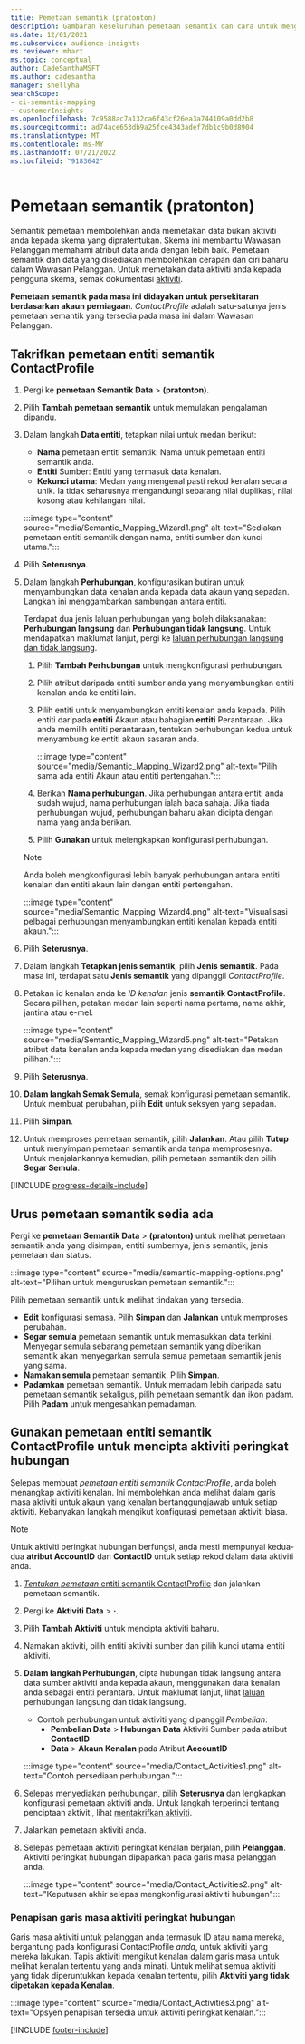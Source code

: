 ```yaml
---
title: Pemetaan semantik (pratonton)
description: Gambaran keseluruhan pemetaan semantik dan cara untuk menggunakannya.
ms.date: 12/01/2021
ms.subservice: audience-insights
ms.reviewer: mhart
ms.topic: conceptual
author: CadeSanthaMSFT
ms.author: cadesantha
manager: shellyha
searchScope:
- ci-semantic-mapping
- customerInsights
ms.openlocfilehash: 7c9588ac7a132ca6f43cf26ea3a744109a0dd2b8
ms.sourcegitcommit: ad74ace653db9a25fce4343adef7db1c9b0d8904
ms.translationtype: MT
ms.contentlocale: ms-MY
ms.lasthandoff: 07/21/2022
ms.locfileid: "9183642"
---
```

# <a name="semantic-mappings-preview"></a>Pemetaan semantik (pratonton)

Semantik pemetaan membolehkan anda memetakan data bukan aktiviti anda kepada skema yang dipratentukan. Skema ini membantu Wawasan Pelanggan memahami atribut data anda dengan lebih baik. Pemetaan semantik dan data yang disediakan membolehkan cerapan dan ciri baharu dalam Wawasan Pelanggan. Untuk memetakan data aktiviti anda kepada pengguna skema, semak dokumentasi [aktiviti](activities.md).

**Pemetaan semantik pada masa ini didayakan untuk persekitaran berdasarkan akaun perniagaan**. *ContactProfile* adalah satu-satunya jenis pemetaan semantik yang tersedia pada masa ini dalam Wawasan Pelanggan.

## <a name="define-a-contactprofile-semantic-entity-mapping"></a>Takrifkan pemetaan entiti semantik ContactProfile

1. Pergi ke **pemetaan Semantik Data** > **(pratonton)**.

1. Pilih **Tambah pemetaan semantik** untuk memulakan pengalaman dipandu.

1. Dalam langkah **Data entiti**, tetapkan nilai untuk medan berikut:

   - **Nama** pemetaan entiti semantik: Nama untuk pemetaan entiti semantik anda.
   - **Entiti** Sumber: Entiti yang termasuk data kenalan.
   - **Kekunci utama**: Medan yang mengenal pasti rekod kenalan secara unik. Ia tidak seharusnya mengandungi sebarang nilai duplikasi, nilai kosong atau kehilangan nilai.

   :::image type="content" source="media/Semantic_Mapping_Wizard1.png" alt-text="Sediakan pemetaan entiti semantik dengan nama, entiti sumber dan kunci utama.":::

1. Pilih **Seterusnya**.

1. Dalam langkah **Perhubungan**, konfigurasikan butiran untuk menyambungkan data kenalan anda kepada data akaun yang sepadan. Langkah ini menggambarkan sambungan antara entiti.  

   Terdapat dua jenis laluan perhubungan yang boleh dilaksanakan: **Perhubungan langsung** dan **Perhubungan tidak langsung**. Untuk mendapatkan maklumat lanjut, pergi ke [laluan perhubungan langsung dan tidak langsung](relationships.md#relationship-paths).

   1. Pilih **Tambah Perhubungan** untuk mengkonfigurasi perhubungan.
   1. Pilih atribut daripada entiti sumber anda yang menyambungkan entiti kenalan anda ke entiti lain.
   1. Pilih entiti untuk menyambungkan entiti kenalan anda kepada. Pilih entiti daripada **entiti** Akaun atau bahagian **entiti** Perantaraan. Jika anda memilih entiti perantaraan, tentukan perhubungan kedua untuk menyambung ke entiti akaun sasaran anda.

      :::image type="content" source="media/Semantic_Mapping_Wizard2.png" alt-text="Pilih sama ada entiti Akaun atau entiti pertengahan.":::

   1. Berikan **Nama perhubungan**. Jika perhubungan antara entiti anda sudah wujud, nama perhubungan ialah baca sahaja. Jika tiada perhubungan wujud, perhubungan baharu akan dicipta dengan nama yang anda berikan.
   1. Pilih **Gunakan** untuk melengkapkan konfigurasi perhubungan.

   > [!NOTE]
   > Anda boleh mengkonfigurasi lebih banyak perhubungan antara entiti kenalan dan entiti akaun lain dengan entiti pertengahan.
   
     :::image type="content" source="media/Semantic_Mapping_Wizard4.png" alt-text="Visualisasi pelbagai perhubungan menyambungkan entiti kenalan kepada entiti akaun.":::

1. Pilih **Seterusnya**.

1. Dalam langkah **Tetapkan jenis semantik**, pilih **Jenis semantik**. Pada masa ini, terdapat satu **Jenis semantik** yang dipanggil *ContactProfile*.

1. Petakan id kenalan anda ke *ID kenalan* jenis **semantik ContactProfile**. Secara pilihan, petakan medan lain seperti nama pertama, nama akhir, jantina atau e-mel.

   :::image type="content" source="media/Semantic_Mapping_Wizard5.png" alt-text="Petakan atribut data kenalan anda kepada medan yang disediakan dan medan pilihan.":::

1. Pilih **Seterusnya**.

1. **Dalam langkah Semak Semula**, semak konfigurasi pemetaan semantik. Untuk membuat perubahan, pilih **Edit** untuk seksyen yang sepadan.

1. Pilih **Simpan**.

1. Untuk memproses pemetaan semantik, pilih **Jalankan**. Atau pilih **Tutup** untuk menyimpan pemetaan semantik anda tanpa memprosesnya. Untuk menjalankannya kemudian, pilih pemetaan semantik dan pilih **Segar Semula**.

[!INCLUDE [progress-details-include](includes/progress-details-pane.md)]

## <a name="manage-existing-semantic-mappings"></a>Urus pemetaan semantik sedia ada

Pergi ke **pemetaan Semantik Data** > **(pratonton)** untuk melihat pemetaan semantik anda yang disimpan, entiti sumbernya, jenis semantik, jenis pemetaan dan status.

:::image type="content" source="media/semantic-mapping-options.png" alt-text="Pilihan untuk menguruskan pemetaan semantik.":::

Pilih pemetaan semantik untuk melihat tindakan yang tersedia.
- **Edit** konfigurasi semasa. Pilih **Simpan** dan **Jalankan** untuk memproses perubahan.
- **Segar semula** pemetaan semantik untuk memasukkan data terkini. Menyegar semula sebarang pemetaan semantik yang diberikan semantik akan menyegarkan semula semua pemetaan semantik jenis yang sama.
- **Namakan semula** pemetaan semantik. Pilih **Simpan**.
- **Padamkan** pemetaan semantik. Untuk memadam lebih daripada satu pemetaan semantik sekaligus, pilih pemetaan semantik dan ikon padam. Pilih **Padam** untuk mengesahkan pemadaman.

## <a name="use-a-contactprofile-semantic-entity-mapping-to-create-contact-level-activities"></a>Gunakan pemetaan entiti semantik ContactProfile untuk mencipta aktiviti peringkat hubungan

Selepas membuat *pemetaan entiti semantik ContactProfile*, anda boleh menangkap aktiviti kenalan. Ini membolehkan anda melihat dalam garis masa aktiviti untuk akaun yang kenalan bertanggungjawab untuk setiap aktiviti. Kebanyakan langkah mengikut konfigurasi pemetaan aktiviti biasa.

   > [!NOTE]
   > Untuk aktiviti peringkat hubungan berfungsi, anda mesti mempunyai kedua-dua **atribut AccountID** dan **ContactID** untuk setiap rekod dalam data aktiviti anda.

1. [*Tentukan pemetaan* entiti semantik ContactProfile](#define-a-contactprofile-semantic-entity-mapping) dan jalankan pemetaan semantik.

1. Pergi ke **Aktiviti Data** > **·**.

1. Pilih **Tambah Aktiviti** untuk mencipta aktiviti baharu.

1. Namakan aktiviti, pilih entiti aktiviti sumber dan pilih kunci utama entiti aktiviti.

1. **Dalam langkah Perhubungan**, cipta hubungan tidak langsung antara data sumber aktiviti anda kepada akaun, menggunakan data kenalan anda sebagai entiti perantara. Untuk maklumat lanjut, lihat [laluan](relationships.md#relationship-paths) perhubungan langsung dan tidak langsung.
   - Contoh perhubungan untuk aktiviti yang dipanggil *Pembelian*:
      - **Pembelian Data** > **Hubungan Data** Aktiviti Sumber pada atribut **ContactID**
      - **Data** > **Akaun Kenalan** pada Atribut **AccountID**

   :::image type="content" source="media/Contact_Activities1.png" alt-text="Contoh persediaan perhubungan.":::

1. Selepas menyediakan perhubungan, pilih **Seterusnya** dan lengkapkan konfigurasi pemetaan aktiviti anda. Untuk langkah terperinci tentang penciptaan aktiviti, lihat [mentakrifkan aktiviti](activities.md).

1. Jalankan pemetaan aktiviti anda.

1. Selepas pemetaan aktiviti peringkat kenalan berjalan, pilih **Pelanggan**. Aktiviti peringkat hubungan dipaparkan pada garis masa pelanggan anda.

   :::image type="content" source="media/Contact_Activities2.png" alt-text="Keputusan akhir selepas mengkonfigurasi aktiviti hubungan":::

### <a name="contact-level-activity-timeline-filtering"></a>Penapisan garis masa aktiviti peringkat hubungan

Garis masa aktiviti untuk pelanggan anda termasuk ID atau nama mereka, bergantung pada konfigurasi ContactProfile *anda*, untuk aktiviti yang mereka lakukan. Tapis aktiviti mengikut kenalan dalam garis masa untuk melihat kenalan tertentu yang anda minati. Untuk melihat semua aktiviti yang tidak diperuntukkan kepada kenalan tertentu, pilih **Aktiviti yang tidak dipetakan kepada Kenalan**.

:::image type="content" source="media/Contact_Activities3.png" alt-text="Opsyen penapisan tersedia untuk aktiviti peringkat kenalan.":::

[!INCLUDE [footer-include](includes/footer-banner.md)]

